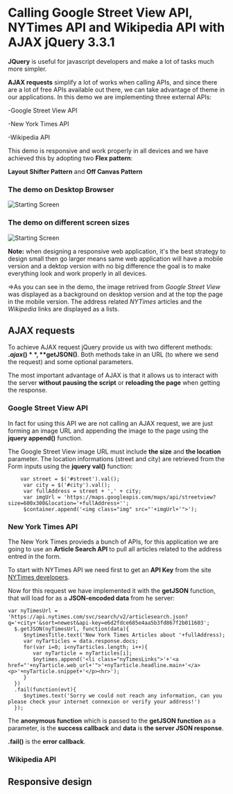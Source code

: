 # Calling Google Street View API, NYTimes API and Wikipedia API with AJAX jQuery 3.3.1

**JQuery** is useful for javascript developers and make a lot of tasks much more simpler.

**AJAX requests** simplify a lot of works when calling APIs, and since there are a lot of free APIs available out there, we can take advantage of theme in our applications. In this demo we are implementing three external APIs:

   -Google Street View API
  
   -New York Times API
  
   -Wikipedia API
  
This demo is responsive and work properly in all devices and we have achieved this by adopting two **Flex pattern**:

   **Layout Shifter Pattern** and **Off Canvas Pattern**
   
   
### The demo on Desktop Browser

![Starting Screen](https://github.com/KawtharE/AjaxDemo/blob/master/assets/DemoOnDesktopBrowser.gif)

### The demo on different screen sizes

![Starting Screen](https://github.com/KawtharE/AjaxDemo/blob/master/assets/DemoResponsive.gif)

**Note:** when designing a responsive web application, it's the best strategy to design small then go larger means same web application will have a mobile version and a dektop version with no big difference the goal is to make everything look and work properly in all devices.

=>As you can see in the demo, the image retrived from *Google Street View* was displayed as a background on desktop version and at the top the page in the mobile version.
The address related *NYTimes* articles and the *Wikipedia* links are displayed as a lists.

## AJAX requests

To achieve AJAX request jQuery provide us with two different methods: **$.ajax()**, **$getJSON()**. Both methods take in an URL (to where we send the request) and some optional parameters.

The most important advantage of AJAX is that it allows us to interact with the server **without pausing the script** or **reloading the page** when getting the response.

### Google Street View API

In fact for using this API we are not calling an AJAX request, we are just forming an image URL and appending the image to the page using the **jquery append()** function.

The Google Street View image URL must include **the size** and **the location** parameter. The location informations (street and city) are retrieved from the Form inputs using the **jquery val()** function:

      	var street = $('#street').val();
         var city = $('#city').val();
         var fullAddress = street + ',' + city;
         var imgUrl = 'https://maps.googleapis.com/maps/api/streetview?size=600x300&location='+fullAddress+'';
         $container.append('<img class="img" src="'+imgUrl+'">');
         
         
### New York Times API

The New York Times provieds a bunch of APIs, for this application we are going to use an **Article Search API** to pull all articles related to the address entred in the form.

To start with NYTimes API we need first to get an **API Key** from the site [NYTimes developers](https://www.nytimes.com/).

Now for this request we have implemented it with the **getJSON** function, that will load for as a **JSON-encoded data** from he server:

	var nyTimesUrl = 'https://api.nytimes.com/svc/search/v2/articlesearch.json?q='+city+'&sort=newest&api-key=e6d2fdce685e4aa5b3fd867f2b011603';
      $.getJSON(nyTimesUrl, function(data){
         $nytimesTitle.text('New York Times Articles about '+fullAddress);
         var nyTarticles = data.response.docs;
         for(var i=0; i<nyTarticles.length; i++){
            var nyTarticle = nyTarticles[i];
            $nytimes.append('<li class="nyTimesLinks">'+'<a href="'+nyTarticle.web_url+'">'+nyTarticle.headline.main+'</a>       <p>'+nyTarticle.snippet+'</p><hr>');
         }
      })
      .fail(function(evt){
         $nytimes.text('Sorry we could not reach any information, can you please check your internet connexion or verify your address!')
      });
      
The **anonymous function** which is passed to the **getJSON function** as a parameter, is the **success callback** and **data** is **the server JSON response**.

**.fail()** is the **error callback**.


### Wikipedia API
## Responsive design
